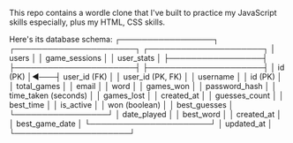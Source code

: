This repo contains a wordle clone that I've built to practice my JavaScript skills especially, plus my HTML, CSS skills.

Here's its database schema:
┌─────────────────┐ ┌──────────────────────┐ ┌─────────────────────┐
│ users │ │ game_sessions │ │ user_stats │
├─────────────────┤ ├──────────────────────┤ ├─────────────────────┤
│ id (PK) │◄───┤ user_id (FK) │ │ user_id (PK, FK) │
│ username │ │ id (PK) │ │ total_games │
│ email │ │ word │ │ games_won │
│ password_hash │ │ time_taken (seconds) │ │ games_lost │
│ created_at │ │ guesses_count │ │ best_time │
│ is_active │ │ won (boolean) │ │ best_guesses │
└─────────────────┘ │ date_played │ │ best_word │
│ created_at │ │ best_game_date │
└──────────────────────┘ │ updated_at │
└─────────────────────┘
